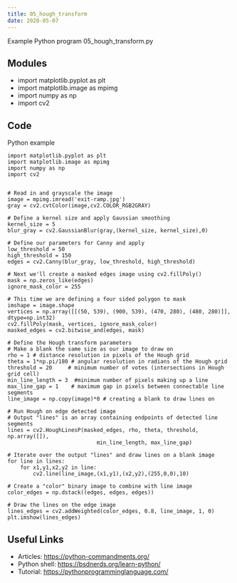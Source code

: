 ```yaml
---
title: 05_hough_transform
date: 2020-05-07
---
```

Example Python program 05_hough_transform.py

## Modules

* import matplotlib.pyplot as plt
* import matplotlib.image as mpimg
* import numpy as np
* import cv2

## Code

Python example

    import matplotlib.pyplot as plt
    import matplotlib.image as mpimg
    import numpy as np
    import cv2
    
    
    # Read in and grayscale the image
    image = mpimg.imread('exit-ramp.jpg')
    gray = cv2.cvtColor(image,cv2.COLOR_RGB2GRAY)
    
    # Define a kernel size and apply Gaussian smoothing
    kernel_size = 5
    blur_gray = cv2.GaussianBlur(gray,(kernel_size, kernel_size),0)
    
    # Define our parameters for Canny and apply
    low_threshold = 50
    high_threshold = 150
    edges = cv2.Canny(blur_gray, low_threshold, high_threshold)
    
    # Next we'll create a masked edges image using cv2.fillPoly()
    mask = np.zeros_like(edges)   
    ignore_mask_color = 255   
    
    # This time we are defining a four sided polygon to mask
    imshape = image.shape
    vertices = np.array([[(50, 539), (900, 539), (470, 280), (480, 280)]], dtype=np.int32)
    cv2.fillPoly(mask, vertices, ignore_mask_color)
    masked_edges = cv2.bitwise_and(edges, mask)
    
    # Define the Hough transform parameters
    # Make a blank the same size as our image to draw on
    rho = 1 # distance resolution in pixels of the Hough grid
    theta = 1*np.pi/180 # angular resolution in radians of the Hough grid
    threshold = 20     # minimum number of votes (intersections in Hough grid cell)
    min_line_length = 3  #minimum number of pixels making up a line
    max_line_gap = 1    # maximum gap in pixels between connectable line segments
    line_image = np.copy(image)*0 # creating a blank to draw lines on
    
    # Run Hough on edge detected image
    # Output "lines" is an array containing endpoints of detected line segments
    lines = cv2.HoughLinesP(masked_edges, rho, theta, threshold, np.array([]),
                                min_line_length, max_line_gap)
    
    # Iterate over the output "lines" and draw lines on a blank image
    for line in lines:
        for x1,y1,x2,y2 in line:
            cv2.line(line_image,(x1,y1),(x2,y2),(255,0,0),10)
    
    # Create a "color" binary image to combine with line image
    color_edges = np.dstack((edges, edges, edges)) 
    
    # Draw the lines on the edge image
    lines_edges = cv2.addWeighted(color_edges, 0.8, line_image, 1, 0) 
    plt.imshow(lines_edges)
    
    

## Useful Links

- Articles: https://python-commandments.org/
- Python shell: https://bsdnerds.org/learn-python/
- Tutorial: https://pythonprogramminglanguage.com/
